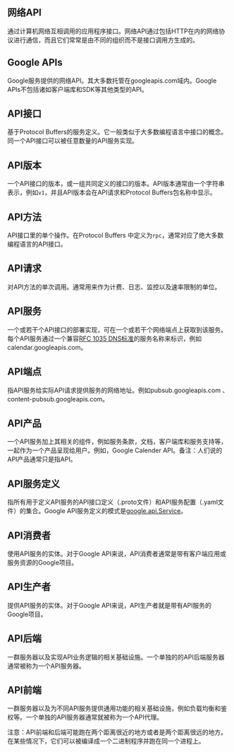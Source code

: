 ## 网络API
通过计算机网络互相调用的应用程序接口。网络API通过包括HTTP在内的网络协议进行通信，而且它们常常是由不同的组织而不是接口调用方生成的。

## Google APIs
Google服务提供的网络API。其大多数托管在googleapis.com域内。Google APIs不包括诸如客户端库和SDK等其他类型的API。

## API接口
基于Protocol Buffers的服务定义。它一般类似于大多数编程语言中接口的概念。同一个API接口可以被任意数量的API服务实现。

## API版本
一个API接口的版本，或一组共同定义的接口的版本。API版本通常由一个字符串表示，例如`v1`，并且API版本会在API请求和Protocol Buffers包名称中显示。

## API方法
API接口里的单个操作。在Protocol Buffers 中定义为`rpc`，通常对应了绝大多数编程语言的API接口。

## API请求
对API方法的单次调用。通常用来作为计费、日志、监控以及速率限制的单位。

## API服务
一个或若干个API接口的部署实现，可在一个或若干个网络端点上获取到该服务。每个API服务通过一个兼容[RFC 1035 DNS标准](https://www.ietf.org/rfc/rfc1035.txt)的服务名称来标识，例如calendar.googleapis.com。

## API端点
指API服务给实际API请求提供服务的网络地址。例如pubsub.googleapis.com 、 content-pubsub.googleapis.com。

## API产品
一个API服务加上其相关的组件，例如服务条款，文档，客户端库和服务支持等，一起作为一个产品呈现给用户。例如，Google Calender API。备注：人们说的API产品通常只是指API。

## API服务定义
指所有用于定义API服务的API接口定义（.proto文件）和API服务配置（.yaml文件）的集合。Google API服务定义的模式是[google.api.Service](https://github.com/googleapis/googleapis/blob/master/google/api/service.proto)。

## API消费者
使用API服务的实体。对于Google API来说，API消费者通常是带有客户端应用或服务资源的Google项目。

## API生产者
提供API服务的实体。对于Google API来说，API生产者就是带有API服务的Google项目。

## API后端
一群服务器以及实现API业务逻辑的相关基础设施。一个单独的的API后端服务器通常被称为一个API服务器。

## API前端
一群服务器以及为不同API服务提供通用功能的相关基础设施，例如负载均衡和鉴权等。一个单独的API服务器通常就被称为一个API代理。

注意：API前端和后端可能跑在两个距离很近的地方或者是两个距离很远的地方。在某些情况下，它们可以被编译成一个二进制程序并跑在同一个进程上。
